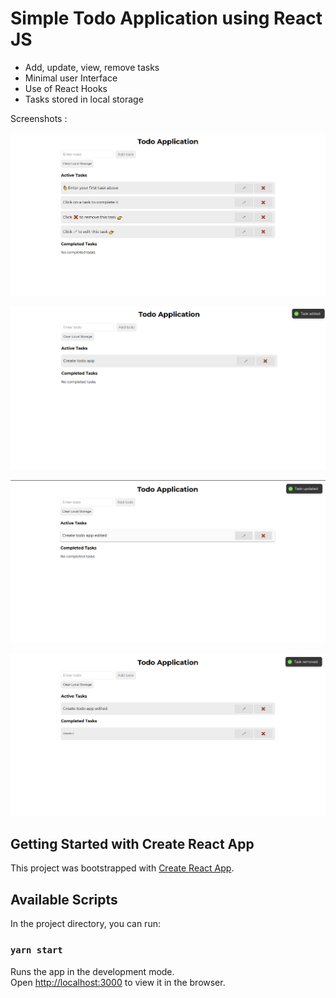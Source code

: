 
# Simple Todo Application using React JS

* Add, update, view, remove tasks
* Minimal user Interface
* Use of React Hooks
* Tasks stored in local storage

Screenshots : 

![Screenshot_1][screenshot_1]

[screenshot_1]: ./screenshot/Screenshot_1.png "Logo Title Text 2"


![Screenshot_2][screenshot_2]

[screenshot_2]: ./screenshot/Screenshot_2.png "Logo Title Text 2"

![Screenshot_3][screenshot_3]

[screenshot_3]: ./screenshot/Screenshot_3.png "Logo Title Text 2"

![Screenshot_4][screenshot_4]

[screenshot_4]: ./screenshot/Screenshot_4.png "Logo Title Text 2"


## Getting Started with Create React App

This project was bootstrapped with [Create React App](https://github.com/facebook/create-react-app).

## Available Scripts

In the project directory, you can run:

### `yarn start`

Runs the app in the development mode.\
Open [http://localhost:3000](http://localhost:3000) to view it in the browser.